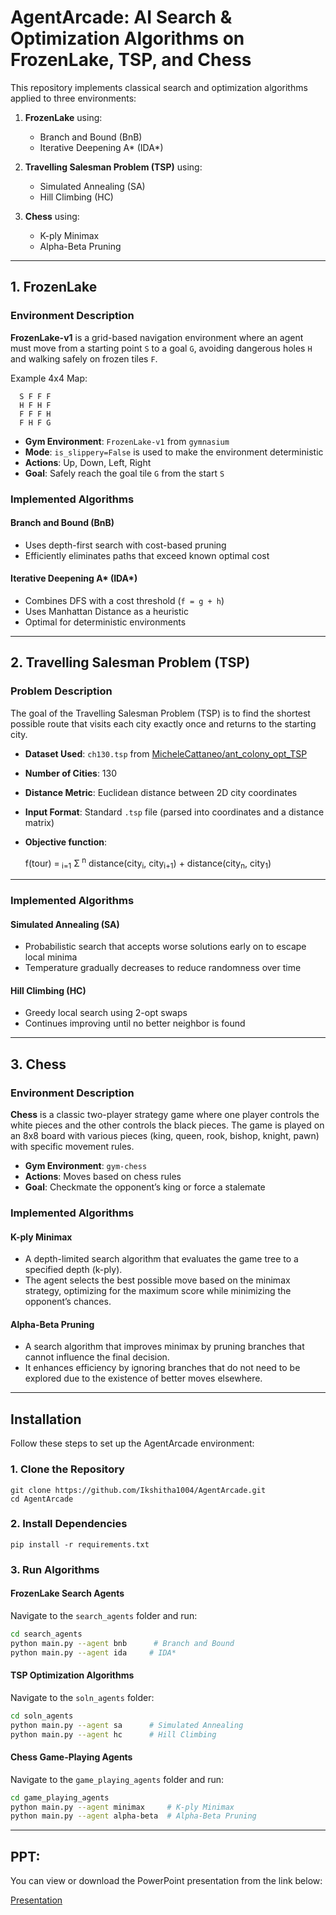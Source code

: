 # AgentArcade: AI Search & Optimization Algorithms on FrozenLake, TSP, and Chess

This repository implements classical search and optimization algorithms applied to three environments:

1. **FrozenLake** using:
   - Branch and Bound (BnB)
   - Iterative Deepening A* (IDA*)
   
2. **Travelling Salesman Problem (TSP)** using:
   - Simulated Annealing (SA)
   - Hill Climbing (HC)

3. **Chess** using:
   - K-ply Minimax
   - Alpha-Beta Pruning

---

## 1. FrozenLake 

### Environment Description

**FrozenLake-v1** is a grid-based navigation environment where an agent must move from a starting point `S` to a goal `G`, avoiding dangerous holes `H` and walking safely on frozen tiles `F`.

Example 4x4 Map:
```
  S F F F
  H F H F
  F F F H
  F H F G
```

- **Gym Environment**: `FrozenLake-v1` from `gymnasium`
- **Mode**: `is_slippery=False` is used to make the environment deterministic
- **Actions**: Up, Down, Left, Right
- **Goal**: Safely reach the goal tile `G` from the start `S`

### Implemented Algorithms

#### Branch and Bound (BnB)

- Uses depth-first search with cost-based pruning
- Efficiently eliminates paths that exceed known optimal cost

#### Iterative Deepening A* (IDA*)

- Combines DFS with a cost threshold (`f = g + h`)
- Uses Manhattan Distance as a heuristic
- Optimal for deterministic environments

---

## 2. Travelling Salesman Problem (TSP)

### Problem Description

The goal of the Travelling Salesman Problem (TSP) is to find the shortest possible route that visits each city exactly once and returns to the starting city.

- **Dataset Used**: `ch130.tsp` from [MicheleCattaneo/ant_colony_opt_TSP](https://github.com/MicheleCattaneo/ant_colony_opt_TSP)
- **Number of Cities**: 130
- **Distance Metric**: Euclidean distance between 2D city coordinates
- **Input Format**: Standard `.tsp` file (parsed into coordinates and a distance matrix)
- **Objective function**:

  f(tour) =<sub>  i=1</sub> Σ<sup> n</sup> distance(city<sub>i</sub>, city<sub>i+1</sub>) + distance(city<sub>n</sub>, city<sub>1</sub>)

---

### Implemented Algorithms

#### Simulated Annealing (SA)

- Probabilistic search that accepts worse solutions early on to escape local minima
- Temperature gradually decreases to reduce randomness over time

#### Hill Climbing (HC)

- Greedy local search using 2-opt swaps
- Continues improving until no better neighbor is found

---

## 3. Chess

### Environment Description

**Chess** is a classic two-player strategy game where one player controls the white pieces and the other controls the black pieces. The game is played on an 8x8 board with various pieces (king, queen, rook, bishop, knight, pawn) with specific movement rules.

- **Gym Environment**: `gym-chess`
- **Actions**: Moves based on chess rules
- **Goal**: Checkmate the opponent’s king or force a stalemate

### Implemented Algorithms

#### K-ply Minimax

- A depth-limited search algorithm that evaluates the game tree to a specified depth (k-ply).
- The agent selects the best possible move based on the minimax strategy, optimizing for the maximum score while minimizing the opponent’s chances.

#### Alpha-Beta Pruning

- A search algorithm that improves minimax by pruning branches that cannot influence the final decision.
- It enhances efficiency by ignoring branches that do not need to be explored due to the existence of better moves elsewhere.

---

## Installation

Follow these steps to set up the AgentArcade environment:

### 1. Clone the Repository
```
git clone https://github.com/Ikshitha1004/AgentArcade.git
cd AgentArcade
```

### 2. Install Dependencies
```
pip install -r requirements.txt
```

### 3. Run Algorithms

#### FrozenLake Search Agents

Navigate to the `search_agents` folder and run:
```bash
cd search_agents
python main.py --agent bnb      # Branch and Bound
python main.py --agent ida     # IDA*
```

#### TSP Optimization Algorithms

Navigate to the `soln_agents` folder:
```bash
cd soln_agents
python main.py --agent sa      # Simulated Annealing
python main.py --agent hc      # Hill Climbing
```

#### Chess Game-Playing Agents

Navigate to the `game_playing_agents` folder and run:
```bash
cd game_playing_agents
python main.py --agent minimax     # K-ply Minimax
python main.py --agent alpha-beta  # Alpha-Beta Pruning
```

---

## PPT:

You can view or download the PowerPoint presentation from the link below:

[Presentation](https://github.com/Ikshitha1004/AgentArcade/blob/main/AI_ASSIGNMENT-2.pptx)

